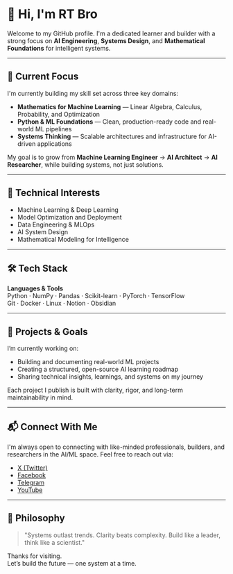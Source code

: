 # 👋 Hi, I'm RT Bro

Welcome to my GitHub profile. I'm a dedicated learner and builder with a strong focus on **AI Engineering**, **Systems Design**, and **Mathematical Foundations** for intelligent systems.

---

## 🔭 Current Focus

I'm currently building my skill set across three key domains:

- **Mathematics for Machine Learning** — Linear Algebra, Calculus, Probability, and Optimization  
- **Python & ML Foundations** — Clean, production-ready code and real-world ML pipelines  
- **Systems Thinking** — Scalable architectures and infrastructure for AI-driven applications  

My goal is to grow from **Machine Learning Engineer** → **AI Architect** → **AI Researcher**, while building systems, not just solutions.

---

## 🧠 Technical Interests

- Machine Learning & Deep Learning  
- Model Optimization and Deployment  
- Data Engineering & MLOps  
- AI System Design  
- Mathematical Modeling for Intelligence  

---

## 🛠 Tech Stack

**Languages & Tools**  
Python · NumPy · Pandas · Scikit-learn · PyTorch · TensorFlow  
Git · Docker · Linux · Notion · Obsidian  

---

## 🚀 Projects & Goals

I’m currently working on:

- Building and documenting real-world ML projects  
- Creating a structured, open-source AI learning roadmap  
- Sharing technical insights, learnings, and systems on my journey  

Each project I publish is built with clarity, rigor, and long-term maintainability in mind.

---

## 📬 Connect With Me

I'm always open to connecting with like-minded professionals, builders, and researchers in the AI/ML space. Feel free to reach out via:

- [X (Twitter)](https://x.com/RT_Jeion)  
- [Facebook](https://linkedin.com/RT.Jeion001)  
- [Telegram](https://web.telegram.org/k/#@RT_Jeion) 
- [YouTube](https://youtube.com/RT_Jeion)
---

## 📌 Philosophy

> "Systems outlast trends. Clarity beats complexity. Build like a leader, think like a scientist."

Thanks for visiting.  
Let’s build the future — one system at a time.